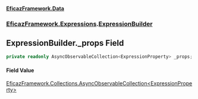 #### [EficazFramework.Data](EficazFrameworkData.md 'EficazFramework Data')
### [EficazFramework.Expressions](EficazFrameworkData.md#EficazFramework.Expressions 'EficazFramework.Expressions').[ExpressionBuilder](EficazFramework.Expressions/ExpressionBuilder.md 'EficazFramework.Expressions.ExpressionBuilder')

## ExpressionBuilder._props Field

```csharp
private readonly AsyncObservableCollection<ExpressionProperty> _props;
```

#### Field Value
[EficazFramework.Collections.AsyncObservableCollection&lt;](EficazFramework.Collections/AsyncObservableCollection_T_.md 'EficazFramework.Collections.AsyncObservableCollection<T>')[ExpressionProperty](EficazFramework.Expressions/ExpressionProperty.md 'EficazFramework.Expressions.ExpressionProperty')[&gt;](EficazFramework.Collections/AsyncObservableCollection_T_.md 'EficazFramework.Collections.AsyncObservableCollection<T>')